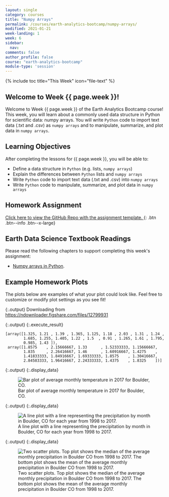```yaml
---
layout: single
category: courses
title: "Numpy Arrays"
permalink: /courses/earth-analytics-bootcamp/numpy-arrays/
modified: 2021-01-21
week-landing: 1
week: 6
sidebar:
  nav:
comments: false
author_profile: false
course: "earth-analytics-bootcamp"
module-type: 'session'
---
```

{% include toc title="This Week" icon="file-text" %}

<div class="notice--info" markdown="1">

## <i class="fa fa-ship" aria-hidden="true"></i> Welcome to Week {{ page.week }}!

Welcome to Week {{ page.week }} of the Earth Analytics Bootcamp course! This week, you will learn about a commonly used data structure in Python for scientific data: numpy arrays. You will write `Python` code to import text data (.txt and .csv) as `numpy arrays` and to manipulate, summarize, and plot data in `numpy arrays`.


## <i class="fa fa-graduation-cap" aria-hidden="true"></i> Learning Objectives

After completing the lessons for {{ page.week }}, you will be able to:

* Define a data structure in `Python` (e.g. lists, `numpy arrays`)
* Explain the differences between `Python` lists and `numpy arrays`
* Write `Python` code to import text data (.txt and .csv) into `numpy arrays`
* Write `Python` code to manipulate, summarize, and plot data in `numpy arrays`


## <i class="fa fa-pencil-square-o" aria-hidden="true"></i> Homework Assignment

<a href="https://github.com/earthlab-education/bootcamp-2020-06-numpy-template" target="_blank"> <i class="fa fa-link" aria-hidden="true"></i> Click here to view the GitHub Repo with the assignment template. </a>{: .btn .btn--info .btn--x-large}


## <i class="fa fa-book"></i> Earth Data Science Textbook Readings

Please read the following chapters to support completing this week's assignment:

* <a href="https://github.com/earthlab-education/bootcamp-2020-06-numpy-template">Numpy arrays in Python</a>.

</div>


## Example Homework Plots

The plots below are examples of what your plot could look like. Feel free to customize or modify plot settings as you see fit! 






{:.output}
    Downloading from https://ndownloader.figshare.com/files/12799931



{:.output}
{:.execute_result}



    [array([1.325, 1.21 , 1.39 , 1.365, 1.125, 1.18 , 2.03 , 1.31 , 1.24 ,
            1.685, 1.255, 1.405, 1.22 , 1.5  , 0.91 , 1.265, 1.61 , 1.795,
            0.985, 1.43 ]),
     array([1.8575    , 2.15666667, 1.33      , 1.52333333, 1.15666667,
            1.835     , 2.26416667, 1.46      , 1.60916667, 1.4275    ,
            1.41833333, 1.84916667, 1.69333333, 1.8575    , 1.30416667,
            2.84583333, 1.96416667, 2.24333333, 1.4375    , 1.8325    ])]






{:.output}
{:.display_data}

<figure>

<img src = "{{ site.url }}/images/courses/ea-bootcamp/06-numpy-arrays/2019-08-01-numpy-arrays-landing-page/2019-08-01-numpy-arrays-landing-page_5_0.png" alt = "Bar plot of average monthly temperature in 2017 for Boulder, CO.">
<figcaption>Bar plot of average monthly temperature in 2017 for Boulder, CO.</figcaption>

</figure>






{:.output}
{:.display_data}

<figure>

<img src = "{{ site.url }}/images/courses/ea-bootcamp/06-numpy-arrays/2019-08-01-numpy-arrays-landing-page/2019-08-01-numpy-arrays-landing-page_7_0.png" alt = "A line plot with a line representing the precipitation by month in Boulder, CO for each year from 1998 to 2017.">
<figcaption>A line plot with a line representing the precipitation by month in Boulder, CO for each year from 1998 to 2017.</figcaption>

</figure>





{:.output}
{:.display_data}

<figure>

<img src = "{{ site.url }}/images/courses/ea-bootcamp/06-numpy-arrays/2019-08-01-numpy-arrays-landing-page/2019-08-01-numpy-arrays-landing-page_8_0.png" alt = "Two scatter plots. Top plot shows the median of the average monthly precipitation in Boulder CO from 1998 to 2017. The bottom plot shows the mean of the average monthly precipitation in Boulder CO from 1998 to 2017. ">
<figcaption>Two scatter plots. Top plot shows the median of the average monthly precipitation in Boulder CO from 1998 to 2017. The bottom plot shows the mean of the average monthly precipitation in Boulder CO from 1998 to 2017. </figcaption>

</figure>







